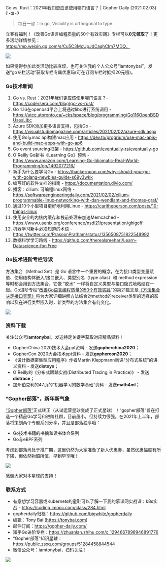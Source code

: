 Go vs. Rust：2021年我们更应该使用哪门语言？ | Gopher Daily (2021.02.03) ʕ◔ϖ◔ʔ

>每日一谚：In go, Visibility is orthogonal to type.

立春有福利！《改善Go语言编程质量的50个有效实践》专栏可以**0元领取**了！更多活动详情参见：https://mp.weixin.qq.com/s/Cu5C3McUpJdCaqhCIm7MDQ。

![](http://image.tonybai.com/img/202102/pgo-with-zero-cost.jpeg)

如果觉得参加此类活动比较麻烦，也可关注我的个人公众号“iamtonybai”，发送“go专栏活动”获取专栏专属优惠码(可在订阅专栏时抵扣20元哦)。

### Go技术新闻

1. Go vs. Rust：2021年我们更应该使用哪门语言？- https://codersera.com/blog/go-vs-rust/
2. Go 1.16在openbsd平台上将通过libc进行系统调用 - https://utcc.utoronto.ca/~cks/space/blog/programming/Go116OpenBSDUsesLibc
3. Azure SDK添加更多语言支持，包括Go - https://visualstudiomagazine.com/articles/2021/02/02/azure-sdk.aspx
4. 使用Go与mac api构建mac应用 - https://dev.to/progrium/use-mac-apis-and-build-mac-apps-with-go-ap6
5. Go event sourcing框架 - https://github.com/eventually-rs/eventually-go
6. O'Reilly Go新书《Learning Go》预售 - https://www.amazon.com/Learning-Go-Idiomatic-Real-World-Programming/dp/1492077216/
7. 新手为什么要学习Go - https://hackernoon.com/why-should-you-go-with-golang-newbies-guide-s69y3wkk
8. 编写好的软件文档的指南 - https://documentation.divio.com/
9. 播客：cilium: 可编程linux网络 -  https://softwareengineeringdaily.com/2021/02/02/cilium-programmable-linux-networking-with-dan-wendlant-and-thomas-graf/
10.  通过10个小型项目更好地利用Linux - https://carltheperson.com/posts/10-things-linux
11. 使用安全的内核内缓存和栈前处理来加速Memcached - https://www.usenix.org/conference/nsdi21/presentation/ghigoff
12. 机器学习新手必须知道的术语 - https://twitter.com/PrasoonPratham/status/1356508751822548992
13. 数据科学学习路线 - https://github.com/therealsreehari/Learn-Datascience-for-Free

### Go技术进阶专栏导读

方法集合（Method Set）是 Go 语言中一个重要的概念，在为接口类型变量赋值、使用结构体嵌入/接口嵌入、类型别名（type alias）和 method expression 等时都会用到方法集合，它像 “胶水” 一样将自定义类型与接口隐式地粘结在一起。Go进阶专栏“[改善Go语⾔编程质量的50个有效实践](https://mp.weixin.qq.com/s/RThCEQOdytQxwrMP7XRTRw)”的第21篇文章[《方法集合决定接口实现》](https://www.imooc.com/read/87/article/2423)将为大家详细讲解方法结合对method的receiver类型的选择的影响以及在进行类型嵌入时，新类型的方法集合有何变化。

![](http://image.tonybai.com/img/202011/go-column-pgo-with-qr-and-text.png)


### 资料下载

关注公众号**iamtonybai**，发送特定关键字获取对应精品资料！

* GopherChina 2020技术大会ppt资料 - 发送**gopherchina2020**；
* GopherCon 2020大会技术ppt资料 - 发送**gophercon2020**；
* 《设计数据密集型应用程序》作者Martin Kleppmann新课“分布式系统”的讲义资料 - 发送**distsys**；
* O'Reilly的《分布式跟踪实战(Distributed Tracing in Practice)》 - 发送**distrace**；
* 加州伯克利的47页的“机器学习的数学基础”资料 - 发送**math4ml**；

### “Gopher部落”，新年新气象

[“Gopher部落”](https://mp.weixin.qq.com/s/jUqAL7hf2GmMun64BJufEA)正式转正（从试运营星球变成了正式星球）！“gopher部落”旨在打造一个精品Go学习和进阶社群，目前虽小，但持续力很强。在2021年上半年，部落将策划两个专题系列分享，并且是部落独享哦：

* Go技术书籍的书摘和读书体会系列
* Go与eBPF系列

考虑到部落尚处于推广期，这里仍然为大家准备了新人优惠券，虽然优惠幅度有所下降，但依然物超所值，早到早享哦！

![](http://image.tonybai.com/img/202011/gopher-tribe-zsxq.png)

感谢大家对本星球的支持！

### 联系方式

* 有意想学习容器或Kubernets的童鞋可以了解一下我的慕课网实战课：k8s实战 - https://coding.imooc.com/class/284.html
* gopherdaily归档：https://github.com/bigwhite/gopherdaily
* 编辑：Tony Bai (https://tonybai.com)
* 邮件订阅：https://gopher-daily.com/
* 知乎Go进阶专栏：https://zhuanlan.zhihu.com/c_1294667898946891776
* “Gopher部落”知识星球：https://public.zsxq.com/groups/51284458844544
* 微信公众号：iamtonybai，扫码关注！

![](http://image.tonybai.com/img/202011/qrcode_for_iamtonybai.jpg)
